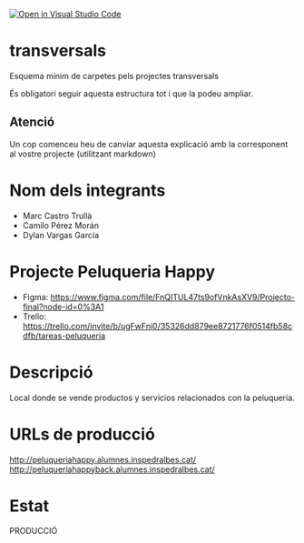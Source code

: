 [![Open in Visual Studio Code](https://classroom.github.com/assets/open-in-vscode-f059dc9a6f8d3a56e377f745f24479a46679e63a5d9fe6f495e02850cd0d8118.svg)](https://classroom.github.com/online_ide?assignment_repo_id=7321223&assignment_repo_type=AssignmentRepo)
# transversals
Esquema mínim de carpetes pels projectes transversals

És obligatori seguir aquesta estructura tot i que la podeu ampliar.

## Atenció
Un cop comenceu heu de canviar aquesta explicació amb la corresponent al vostre projecte (utilitzant markdown)

# Nom dels integrants
- Marc Castro Trullà
- Camilo Pérez Morán
- Dylan Vargas García

# Projecte Peluqueria Happy
- Figma: https://www.figma.com/file/FnQITUL47ts9ofVnkAsXV9/Projecto-final?node-id=0%3A1
- Trello: https://trello.com/invite/b/ugFwFni0/35326dd879ee8721776f0514fb58cdfb/tareas-peluqueria

# Descripció
Local donde se vende productos y servicios relacionados con la peluqueria.

# URLs de producció
http://peluqueriahappy.alumnes.inspedralbes.cat/
http://peluqueriahappyback.alumnes.inspedralbes.cat/

# Estat
PRODUCCIÓ
